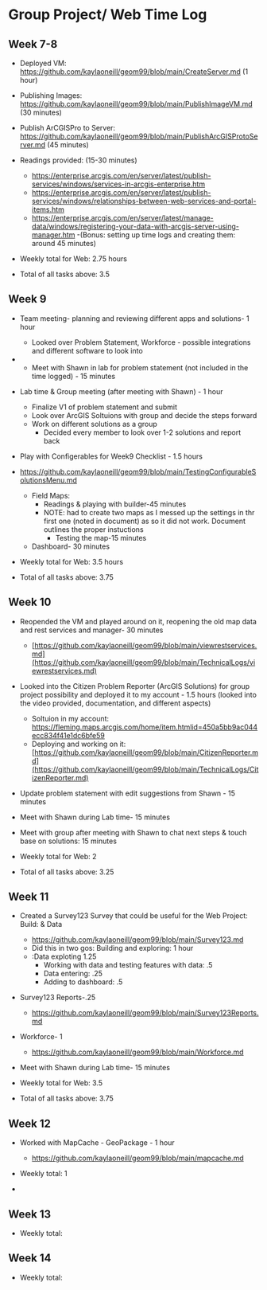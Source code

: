 # Group Project/ Web Time Log 

## Week 7-8
- Deployed VM: https://github.com/kaylaoneill/geom99/blob/main/CreateServer.md (1 hour) 
- Publishing Images: https://github.com/kaylaoneill/geom99/blob/main/PublishImageVM.md (30 minutes) 
- Publish ArCGISPro to Server: https://github.com/kaylaoneill/geom99/blob/main/PublishArcGISProtoServer.md (45 minutes)
- Readings provided: (15-30 minutes)
    - https://enterprise.arcgis.com/en/server/latest/publish-services/windows/services-in-arcgis-enterprise.htm
    - https://enterprise.arcgis.com/en/server/latest/publish-services/windows/relationships-between-web-services-and-portal-items.htm
    - https://enterprise.arcgis.com/en/server/latest/manage-data/windows/registering-your-data-with-arcgis-server-using-manager.htm
-(Bonus: setting up time logs and creating them: around 45 minutes) 

- Weekly total for Web: 2.75 hours
- Total of all tasks above: 3.5

## Week 9
- Team meeting- planning and reviewing different apps and solutions- 1 hour
  - Looked over Problem Statement, Workforce - possible integrations and different software to look into
- - Meet with Shawn in lab for problem statement (not included in the time logged) - 15 minutes
-  Lab time & Group meeting (after meeting with Shawn) - 1 hour
    - Finalize V1 of problem statement and submit 
    - Look over ArcGIS Soltuions with group and decide the steps forward
    - Work on different solutions as a group
      - Decided every member to look over 1-2 solutions and report back

- Play with Configerables for Week9 Checklist - 1.5 hours
- https://github.com/kaylaoneill/geom99/blob/main/TestingConfigurableSolutionsMenu.md
  - Field Maps:
    - Readings & playing with builder-45 minutes
    - NOTE: had to create two maps as I messed up the settings in thr first one (noted in document) as so it did not work. Document outlines the proper instuctions 
      - Testing the map-15 minutes
  - Dashboard- 30 minutes 

- Weekly total for Web: 3.5 hours
- Total of all tasks above: 3.75

## Week 10
- Reopended the VM and played around on it, reopening the old map data and rest services and manager- 30 minutes
    - [https://github.com/kaylaoneill/geom99/blob/main/viewrestservices.md](https://github.com/kaylaoneill/geom99/blob/main/TechnicalLogs/viewrestservices.md)
- Looked into the Citizen Problem Reporter (ArcGIS Solutions) for group project possibility and deployed it to my account - 1.5 hours (looked into the video provided, documentation, and different aspects)
    - Soltuion in my account: https://fleming.maps.arcgis.com/home/item.htmlid=450a5bb9ac044ecc834f41e1dc6bfe59
    - Deploying and working on it: [https://github.com/kaylaoneill/geom99/blob/main/CitizenReporter.md](https://github.com/kaylaoneill/geom99/blob/main/TechnicalLogs/CitizenReporter.md)
- Update problem statement with edit suggestions from Shawn - 15 minutes 
- Meet with Shawn during Lab time- 15 minutes
- Meet with group after meeting with Shawn to chat next steps & touch base on solutions: 15 minutes

- Weekly total for Web: 2
- Total of all tasks above: 3.25

## Week 11
- Created a Survey123 Survey that could be useful for the Web Project: Build: & Data 
    - https://github.com/kaylaoneill/geom99/blob/main/Survey123.md
    - Did this in two gos: Building and exploring: 1 hour
    - :Data exploting 1.25
        - Working with data and testing features with data: .5
        -  Data entering: .25
        - Adding to dashboard: .5
- Survey123 Reports-.25
    - https://github.com/kaylaoneill/geom99/blob/main/Survey123Reports.md

- Workforce- 1
    - https://github.com/kaylaoneill/geom99/blob/main/Workforce.md
- Meet with Shawn during Lab time- 15 minutes

- Weekly total for Web: 3.5
- Total of all tasks above: 3.75

## Week 12
- Worked with MapCache - GeoPackage - 1 hour
    - https://github.com/kaylaoneill/geom99/blob/main/mapcache.md

- Weekly total: 1
- 
## Week 13
- Weekly total:

## Week 14
- Weekly total:
